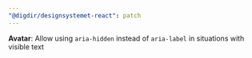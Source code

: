 ```yaml
---
"@digdir/designsystemet-react": patch
---
```


**Avatar**: Allow using `aria-hidden` instead of `aria-label` in situations with visible text

